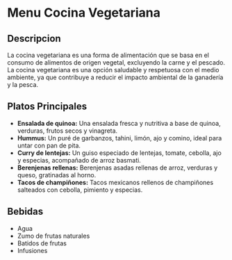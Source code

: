# Menu Cocina Vegetariana

## Descripcion
La cocina vegetariana es una forma de alimentación que se basa en el consumo de alimentos de origen vegetal, excluyendo la carne y el pescado. La cocina vegetariana es una opción saludable y respetuosa con el medio ambiente, ya que contribuye a reducir el impacto ambiental de la ganadería y la pesca.

## Platos Principales
- **Ensalada de quinoa:** Una ensalada fresca y nutritiva a base de quinoa, verduras, frutos secos y vinagreta.
- **Hummus:** Un puré de garbanzos, tahini, limón, ajo y comino, ideal para untar con pan de pita.
- **Curry de lentejas:** Un guiso especiado de lentejas, tomate, cebolla, ajo y especias, acompañado de arroz basmati.
- **Berenjenas rellenas:** Berenjenas asadas rellenas de arroz, verduras y queso, gratinadas al horno.
- **Tacos de champiñones:** Tacos mexicanos rellenos de champiñones salteados con cebolla, pimiento y especias.

## Bebidas
- Agua
- Zumo de frutas naturales
- Batidos de frutas
- Infusiones
